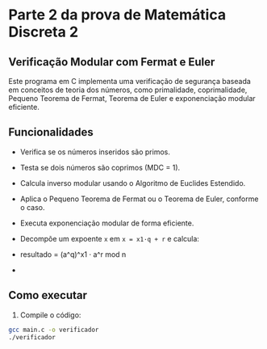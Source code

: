 # Parte 2 da prova de Matemática Discreta 2 

## Verificação Modular com Fermat e Euler

Este programa em C implementa uma verificação de segurança baseada em conceitos de teoria dos números, como primalidade, coprimalidade, Pequeno Teorema de Fermat, Teorema de Euler e exponenciação modular eficiente.

## Funcionalidades

- Verifica se os números inseridos são primos.
- Testa se dois números são coprimos (MDC = 1).
- Calcula inverso modular usando o Algoritmo de Euclides Estendido.
- Aplica o Pequeno Teorema de Fermat ou o Teorema de Euler, conforme o caso.
- Executa exponenciação modular de forma eficiente.
- Decompõe um expoente `x` em `x = x1·q + r` e calcula:
- resultado = (a^q)^x1 · a^r mod n

- 
## Como executar

1. Compile o código:
 ```bash
 gcc main.c -o verificador
./verificador
